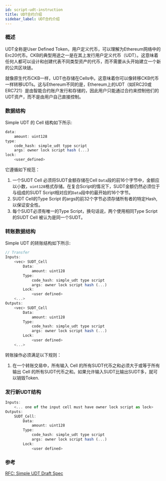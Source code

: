 ```yaml
---
id: script-udt-instruction
title: UDT合约介绍
sidebar_label: UDT合约介绍
---
```


### 概述

UDT全称是User Defined Token，用户定义代币，可以理解为Ethereum网络中的Erc20代币。CKB的典型用途之一是在其上发行用户定义代币（UDT）。这意味着任何人都可以设计和创建代表不同类型资产的代币，而不需要从头开始建立一个新的公共区块链。

就像原生代币CKB一样，UDT也存储在Cells中。这意味着你可以像转移CKB代币一样转移UDTs。这与Ethereum不同的是，Ethereum上的UDT（如ERC20或ERC721）是由智能合约账户发行和存储的，因此用户只能通过合约来控制他们的UDT资产，而不是由用户自己直接控制。

### 数据结构

Simple UDT 的 Cell 结构如下所示:

```js
data:
    amount: uint128
type:
    code_hash: simple_udt type script
    args: owner lock script hash (...)
lock:
    <user_defined>
```
它遵循如下规范：

1. 一个SUDT Cell 必须将SUDT金额存储在Cell `Data`段的前16个字节中，金额应以小数，`uint128`格式存储。在复合Script的情况下，SUDT金额仍然必须位于与组成的SUDT Script相对应的`Data`段中的最开始的16个字节。
2. SUDT Cell的Type Script 的args的前32个字节必须存储所有者的特定Hash, 以保证安全性。
3. 每个SUDT必须有唯一的Type Script，换句话说，两个使用相同Type Script的SUDT Cell 被认为是同一个SUDT。


### 转账数据结构

Simple UDT 的转账结构如下所示:

```js
// Transfer
Inputs:
    <vec> SUDT_Cell
        Data:
            amount: uint128
        Type:
            code_hash: simple_udt type script
            args: owner lock script hash (...)
        Lock:
            <user defined>
    <...>
Outputs:
    <vec> SUDT_Cell
        Data:
            amount: uint128
        Type:
            code_hash: simple_udt type script
            args: owner lock script hash (...)
        Lock:
            <user defined>
    <...>
```
转账操作必须满足以下规则：

1. 在一个转账交易中，所有输入 Cell 的所有SUDT代币之和必须大于或等于所有输出 Cell 的所有SUDT代币之和。如果允许输入SUDT比输出SUDT多，就可以销毁Token.

### 发行新UDT结构

```js
Inputs:
    <... one of the input cell must have owner lock script as lock>
Outputs:
    SUDT_Cell:
        Data:
            amount: uint128
        Type:
            code_hash: simple_udt type script
            args: owner lock script hash (...)
        Lock:
            <user defined>
```

### 参考

[RFC: Simple UDT Draft Spec](https://talk.nervos.org/t/rfc-simple-udt-draft-spec/4333)
